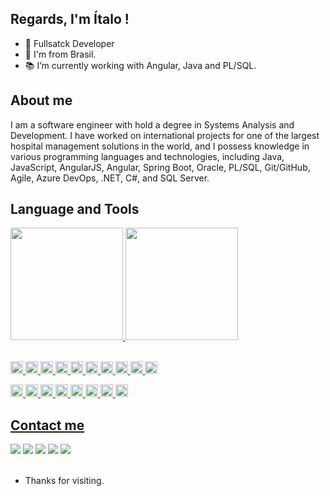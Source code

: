 ## Regards, I'm Ítalo !

- 👋 Fullsatck Developer
- :house_with_garden: I'm from Brasil.
- :books: I’m currently working with Angular, Java and PL/SQL.

## About me

I am a software engineer with hold a degree in Systems Analysis and Development. I have worked on international projects for one of the largest hospital management solutions in the world, and I possess knowledge in various programming languages and technologies, including Java, JavaScript, AngularJS, Angular, Spring Boot, Oracle, PL/SQL, Git/GitHub, Agile, Azure DevOps, .NET, C#, and SQL Server.

## Language and Tools

<div align="left">
  <a href="https://github.com/italgustavo">
  <img height="180em" src="https://github-readme-stats.vercel.app/api?username=italgustavo&show_icons=true&theme=cobalt"/>
  <img height="180em" src="https://github-readme-stats.vercel.app/api/top-langs/?username=italgustavo&layout=compact&langs_count=7&theme=cobalt"/>
</div>
  
</br>
 

<code><img height="20" src="https://img.shields.io/badge/Java-ED8B00?style=for-the-badge&logo=java&logoColor=white"></code>
<code><img height="20" src="https://img.shields.io/badge/JavaScript-323330?style=for-the-badge&logo=javascript&logoColor=F7DF1E"></code>
<code><img height="20" src="https://img.shields.io/badge/C%23-239120?style=for-the-badge&logo=c-sharp&logoColor=white"></code>
<code><img height="20" src="https://img.shields.io/badge/HTML5-E34F26?style=for-the-badge&logo=html5&logoColor=white"></code>
<code><img height="20" src="https://img.shields.io/badge/CSS3-1572B6?style=for-the-badge&logo=css3&logoColor=white"></code>
<code><img height="20" src="https://img.shields.io/badge/Angular-DD0031?style=for-the-badge&logo=angular&logoColor=white"></code>
<code><img height="20" src="https://img.shields.io/badge/Spring-6DB33F?style=for-the-badge&logo=spring&logoColor=white"></code>
<code><img height="20" src="https://img.shields.io/badge/Bootstrap-563D7C?style=for-the-badge&logo=bootstrap&logoColor=white"></code>
<code><img height="20" src="https://img.shields.io/badge/.NET-512BD4?style=for-the-badge&logo=dotnet&logoColor=white"></code>
<code><img height="20" src="https://img.shields.io/badge/MongoDB-4EA94B?style=for-the-badge&logo=mongodb&logoColor=white"></code>

<code><img height="20" src="https://img.shields.io/badge/MySQL-00000F?style=for-the-badge&logo=mysql&logoColor=white"></code>
<code><img height="20" src="https://img.shields.io/badge/Microsoft_SQL_Server-CC2927?style=for-the-badge&logo=microsoft-sql-server&logoColor=white"></code>
<code><img height="20" src="https://img.shields.io/badge/Oracle-F80000?style=for-the-badge&logo=oracle&logoColor=white"></code>
<code><img height="20" src="https://img.shields.io/badge/Microsoft_Azure-0089D6?style=for-the-badge&logo=microsoft-azure&logoColor=white"></code>
<code><img height="20" src="https://img.shields.io/badge/Docker-2496ED?style=for-the-badge&logo=docker&logoColor=white"></code>
<code><img height="20" src="https://img.shields.io/badge/Kubernetes-326DE6?style=for-the-badge&logo=kubernetes&logoColor=white"></code>
<code><img height="20" src="https://img.shields.io/badge/npm-CB3837?style=for-the-badge&logo=npm&logoColor=white"></code>
<code><img height="20" src="https://img.shields.io/badge/Node.js-339933?style=for-the-badge&logo=nodedotjs&logoColor=white"></code>


## Contact me
 
<div> 
  <a href="https://www.linkedin.com/in/%C3%ADtalo-gustavo-137933163/" target="_blank"><img src="https://img.shields.io/badge/-LinkedIn-%230077B5?style=for-the-badge&logo=linkedin&logoColor=white" target="_blank"></a> 
  <a href="https://www.youtube.com/channel/UC7W2-aiff6WccZp0ITmmLiQ" target="_blank"><img src="https://img.shields.io/badge/YouTube-FF0000?style=for-the-badge&logo=youtube&logoColor=white" target="_blank"></a>
  <a href="https://www.instagram.com/_igustavo_" target="_blank"><img src="https://img.shields.io/badge/-Instagram-%23E4405F?style=for-the-badge&logo=instagram&logoColor=white" target="_blank"></a>
  <a href="https://discord.gg/mafiatech" target="_blank"><img src="https://img.shields.io/badge/Discord-7289DA?style=for-the-badge&logo=discord&logoColor=white" target="_blank"></a> 
  <a href = "mailto:italgustavo@gmail.com"><img src="https://img.shields.io/badge/-Gmail-%23333?style=for-the-badge&logo=gmail&logoColor=white" target="_blank"></a>
</div>

<br />
   
- Thanks for visiting.
